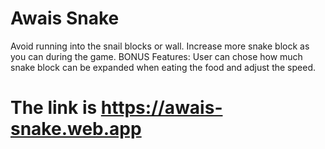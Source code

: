 # Awais Snake
Avoid running into the snail blocks or wall. Increase more snake block as you can during the game.
BONUS Features: User can chose how much snake block can be expanded when eating the food and adjust the speed. 

# The link is https://awais-snake.web.app
